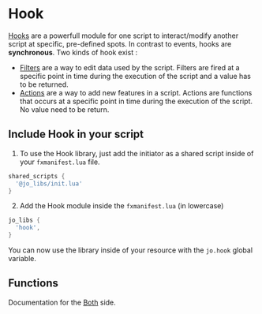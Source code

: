 # Hook

[Hooks](/DeveloperResources/hooks) are a powerfull module for one script to interact/modify another script at specific, pre-defined spots. In contrast to events, hooks are **synchronous**.
Two kinds of hook exist :
* [Filters](/DeveloperResources/filters) are a way to edit data used by the script. Filters are fired at a specific point in time during the execution of the script and a value has to be returned.
* [Actions](/DeveloperResources/actions) are a way to add new features in a script. Actions are functions that occurs at a specific point in time during the execution of the script. No value need to be return.

## Include Hook in your script

1. To use the Hook library, just add the initiator as a shared script inside of your `fxmanifest.lua` file.
```lua
shared_scripts {
  '@jo_libs/init.lua'
}
```
2. Add the Hook module inside the `fxmanifest.lua` (in lowercase)
```lua
jo_libs {
  'hook',
}
```
You can now use the library inside of your resource with the `jo.hook` global variable.

## Functions

Documentation for the [Both](./shared.md) side.  
